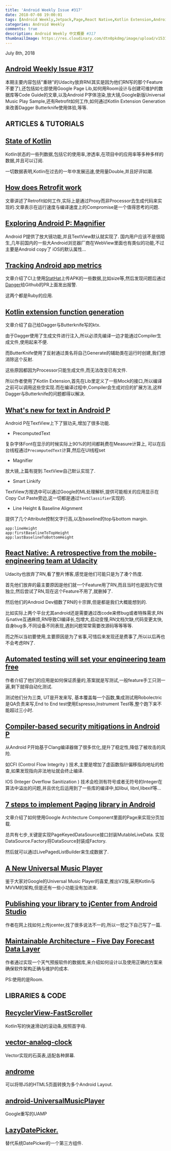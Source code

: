 ```yaml
---
title: 'Android Weekly Issue #317'
date: 2018-07-08 19:00:01
tags: [Android Weekly,Jetpack,Page,React Native,Kotlin Extension,Android P,Universal Music Player]
categories: Android Weekly
comments: true
description: Android Weekly 中文概要 #317
thumbnailImage: https://res.cloudinary.com/dtn0pkdmg/image/upload/v1531988405/317_vuwbrb.jpg
---
```


July 8th, 2018

## [Android Weekly Issue #317](http://androidweekly.net/issues/issue-317)

本期主要内容包括"重磅"的Udacity放弃RN(其实是因为他们RN写的那个Feature不要了),还包括如七部使用Google Page Lib,如何用Room设计与创建可维护的数据库等Code Guide的文章,以及Android P字体渲染,放大镜,Google新版Universal Music Play Sample,还有Retrofit如何工作,如何通过Kotlin Extension Generation来改善Dagger Butterknife使用体验,等等.

<!--more-->

## ARTICLES & TUTORIALS


## [State of Kotlin ](https://pusher.com/state-of-kotlin)

Kotlin状态的一些列数据,包括它的使用率,渗透率,在项目中的应用率等多种多样的数据,并且可以订阅.

一切数据表明,Kotlin在过去的一年中发展迅速,使用量Double,并且好评如潮.


## [How does Retrofit work ](https://medium.com/@theneckmaster/how-does-retrofit-work-6ecad1bb683b)

文章讲述了Retrofit如何工作,实际上是通过Proxy而非Processor去生成代码来实现的.文章表示在运行速度与编译速度上的Compromise是一个值得思考的问题.


## [Exploring Android P: Magnifier ](https://medium.com/@hitherejoe/exploring-android-p-magnifier-ddfd06bdecbe)

Android P提供了放大镜功能,并且TextView默认就实现了.
国内用户应该不是很陌生,几年前国内的一些大Android浏览器厂商在WebView里面也有类似的功能,不过主要是Android copy了 iOS的默认属性...


## [Tracking Android app metrics ](https://medium.com/@emmaguy/tracking-android-app-metrics-431cbea2113d)

文章介绍了CI上使用[StatHat](http://www.stathat.com/manual/start)上传APK的一些数据,比如size等,然后发现问题后通过[Danger](http://danger.systems/ruby/)给Github的PR上面发出报警.

这两个都是Ruby的应用.


## [Kotlin extension function generation ](https://medium.com/the-fabulous/kotlin-extension-methods-generation-15b5e6499dc8)

文章介绍了自己给Dagger与Butterknife写的ktx.

由于Dagger使用了生成文件进行注入,所以必须先编译一边才能通过Compiler生成文件,使用起来不便.

而ButterKnife使用了反射通过类名将自己Generate的辅助类在运行时创建,我们想消除这个反射.

这些原因都因为Processor只能生成文件,而无法改变已有文件.

所以作者使用了Kotlin Extension,首先在Lib里定义了一些Mock的接口,所以编译之前可以调用这些空实现.而在编译过程中,Compiler会生成对应的扩展方法,这样Dagger与Butterknife的问题都得以解决.


## [What's new for text in Android P ](https://android-developers.googleblog.com/2018/07/whats-new-for-text-in-android-p.html?linkId=53827942)

Android P在TextView上下了狠功夫,增加了很多功能.

- PrecomputedText

复杂字体Font在显示的时候实际上90%的时间都耗费在Measure计算上, 可以在后台线程通过`PrecomputedText`计算,然后在UI线程set

- Magnifier

放大镜,上篇有提到.TextView自己默认实现了.

- Smart Linkify

TextView方按选中可以通过Google的ML处理解析,提供可能相关的应用显示在Copy Cut Paste旁边,这一切都是通过`TextClassifier`实现的.

- Line Height & Baseline Alignment

提供了几个Attribute控制文字行高,以及baseline的top与bottom margin.

```
app:lineHeight
app:firstBaselineToTopHeight
app:lastBaselineToBottomHeight
```


## [React Native: A retrospective from the mobile-engineering team at Udacity](https://engineering.udacity.com/react-native-a-retrospective-from-the-mobile-engineering-team-at-udacity-89975d6a8102)

Udacity也放弃了RN,看了整片博客,感觉是他们可能只是为了凑个热度.

首先他们放弃的最主要原因是他们就一个Feature用了RN,而且当时也是因为它很独立,然后尝试了RN,现在这个Feature不用了,就删掉了.

然后他们的Android Dev细数了RN的十宗罪,但是都是我们大概能想到的.

比如实际上两个平台尤其android还是需要通过改code来修bug或者特殊需求,RN与native互通麻烦,RN导致CI编译长,包增大,启动变慢,RN文档欠缺,代码变更太快,自身bug多,不同设备不同表现,遇到问题常常需要改源码等等等等.

而之所以当初要使用,主要原因是为了省事,可惜后来发现还是费事了,所以以后再也不会考虑RN了.


## [Automated testing will set your engineering team free ](https://medium.com/azimolabs/automated-testing-will-set-your-engineering-team-free-a89467c40731)

作者介绍了他们的应用是如何保证质量的,答案就是写测试,一般feature手工只测一遍,剩下就得自动化测试.

测试他们分为三类, UT是开发来写, 基本覆盖每一个函数,集成测试用Robolectric是QA负责来写,End to End test使用Espresso,Instrument Test等,整个跑下来不能超过三小时.


## [Compiler-based security mitigations in Android P ](https://android-developers.googleblog.com/2018/06/compiler-based-security-mitigations-in.html?linkId=53786461)

从Android P开始基于Clang编译器做了很多优化,提升了稳定性,降低了被攻击的风险.

如CFI (Control Flow Integrity
) 技术,主要是增加了虚函数指针偏移指向地址的检查,如果发现指向非法地址就会终止编译.

IOS (Integer Overflow Sanitization
) 技术会检测有符号或者无符号的Integer在算法中溢出的问题,并且优化后运用到了一些库的编译中,如libui, libnl,libexif等...


## [7 steps to implement Paging library in Android ](https://proandroiddev.com/8-steps-to-implement-paging-library-in-android-d02500f7fffe)

文章介绍了如何使用Google Architecture Component里面的Page来实现分页加载.

总共有七步,关键是实现PageKeyedDataSource接口封装MutableLiveData. 实现DataSource.Factory将DataSource封装成Factory.

然后就可以通过LivePagedListBuilder来生成数据了.


## [A New Universal Music Player ](https://android-developers.googleblog.com/2018/06/a-new-universal-music-player.html?linkId=53783436)

鉴于大家对Google的Universal Music Player的喜爱,推出V2版,采用Kotlin与MVVM的架构,但是还有一些小功能没有加进来.


## [Publishing your library to jCenter from Android Studio ](https://android.jlelse.eu/publishing-your-android-kotlin-or-java-library-to-jcenter-from-android-studio-1b24977fe450)

作者在网上找如何上传jcenter,找了很多说法不一的,所以一怒之下自己写了一篇.


## [Maintainable Architecture – Five Day Forecast Data Layer ](https://blog.stylingandroid.com/maintainable-architecture-five-day-forecast-data-layer/)

作者通过实现一个天气预报软件的数据库,来介绍如何设计以及使用正确的方案来确保软件架构正确与维护的成本.

PS:使用的是Room.


## LIBRARIES & CODE


## [RecyclerView-FastScroller ](https://github.com/quiph/RecyclerView-FastScroller)

Kotlin写的快速滑动的滚动条,按照首字母.


## [vector-analog-clock ](https://github.com/TurkiTAK/vector-analog-clock)

Vector实现的石英表,适配各种屏幕.


## [androme ](https://github.com/anpham6/androme)

可以将带JS的HTML5页面转换为多个Android Layout.


## [android-UniversalMusicPlayer ](https://github.com/googlesamples/android-UniversalMusicPlayer)

Google重写的UAMP

## [LazyDatePicker. ](https://github.com/lopspower/LazyDatePicker)

替代系统DatePicker的一个第三方组件.
